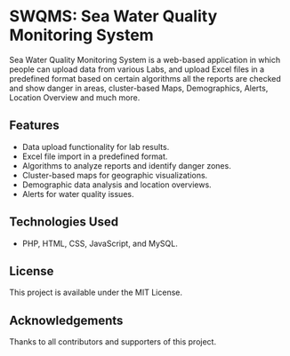 # SWQMS: Sea Water Quality Monitoring System
Sea Water Quality Monitoring System is a web-based application in which people can upload data from various Labs, and upload Excel files in a predefined format based on certain algorithms all the reports are checked and show danger in areas, cluster-based Maps, Demographics, Alerts, Location Overview and much more.

## Features
- Data upload functionality for lab results.
- Excel file import in a predefined format.
- Algorithms to analyze reports and identify danger zones.
- Cluster-based maps for geographic visualizations.
- Demographic data analysis and location overviews.
- Alerts for water quality issues.

## Technologies Used
- PHP, HTML, CSS, JavaScript, and MySQL.

## License
This project is available under the MIT License.

## Acknowledgements
Thanks to all contributors and supporters of this project.
